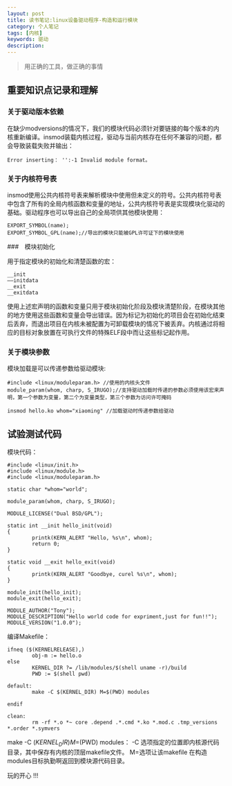 ```yaml
---
layout: post
title: 读书笔记:linux设备驱动程序-构造和运行模块
category: 个人笔记
tags: [内核]
keywords: 驱动
description: 
---
```


> 用正确的工具，做正确的事情

## 重要知识点记录和理解

### 关于驱动版本依赖

在缺少modversions的情况下，我们的模块代码必须针对要链接的每个版本的内核重新编译。insmod装载内核过程，驱动与当前内核存在任何不兼容的问题，都会导致装载失败并输出： 

	Error inserting： '':-1 Invalid module format。

### 关于内核符号表

insmod使用公共内核符号表来解析模块中使用但未定义的符号。公共内核符号表中包含了所有的全局内核函数和变量的地址，公共内核符号表是实现模块化驱动的基础。驱动程序也可以导出自己的全局项供其他模块使用：
	
	EXPORT_SYMBOL(name);
	EXPORT_SYMBOL_GPL(name);//导出的模块只能被GPL许可证下的模块使用

###　模块初始化

用于指定模块的初始化和清楚函数的宏：
	
	__init
	——initdata
	__exit
	__exitdata

使用上述宏声明的函数和变量只用于模块初始化阶段及模块清楚阶段，在模块其他的地方使用这些函数和变量会导出错误。因为标记为初始化的项目会在初始化结束后丢弃，而退出项目在内核未被配置为可卸载模块的情况下被丢弃。内核通过将相应的目标对象放置在可执行文件的特殊ELF段中而让这些标记起作用。

### 关于模块参数

模块加载是可以传递参数给驱动模块:
	
	#include <linux/moduleparam.h> //使用的内核头文件
	module_param(whom, charp, S_IRUGO);//支持驱动加载时传递的参数必须使用该宏来声明，第一个参数为变量，第二个为变量类型，第三个参数为访问许可掩码
	
	insmod hello.ko whom="xiaoming" //加载驱动时传递参数给驱动


## 试验测试代码

模块代码：

	#include <linux/init.h>
	#include <linux/module.h>
	#include <linux/moduleparam.h>
	
	static char *whom="world";
	
	module_param(whom, charp, S_IRUGO);
	
	MODULE_LICENSE("Dual BSD/GPL");
	
	static int __init hello_init(void)
	{
        	printk(KERN_ALERT "Hello, %s\n", whom);
        	return 0;
	}
	
	static void __exit hello_exit(void)
	{
    	    printk(KERN_ALERT "Goodbye, curel %s\n", whom);
	}
	
	module_init(hello_init);
	module_exit(hello_exit);
	
	MODULE_AUTHOR("Tony");
	MODULE_DESCRIPTION("Hello world code for expriment,just for fun!!");
	MODULE_VERSION("1.0.0");
	
编译Makefile：
	
	ifneq ($(KERNELRELEASE),)
    		obj-m := hello.o
	else
        	KERNEL_DIR ?= /lib/modules/$(shell uname -r)/build
        	PWD := $(shell pwd)

	default:
        	make -C $(KERNEL_DIR) M=$(PWD) modules
		
	endif
	
	clean:
    	    rm -rf *.o *~ core .depend .*.cmd *.ko *.mod.c .tmp_versions *.order *.symvers

make -C $(KERNEL_DIR) M=$(PWD) modules： -C 选项指定的位置即内核源代码目录，其中保存有内核的顶层makefile文件。 M=选项让该makefile 在构造modules目标执勤啊返回到模块源代码目录。



玩的开心 !!!



